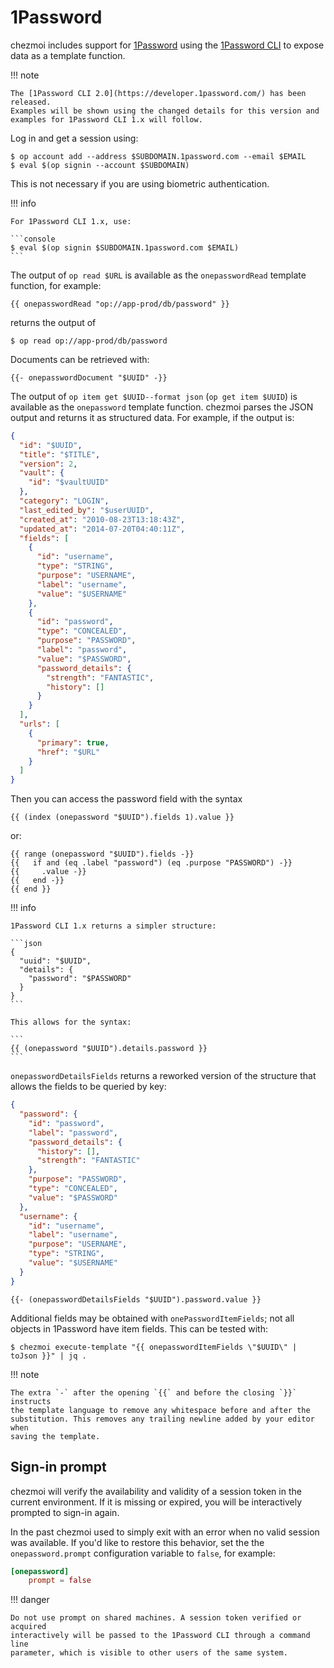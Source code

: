 # 1Password

chezmoi includes support for [1Password](https://1password.com/) using the
[1Password CLI](https://support.1password.com/command-line-getting-started/) to
expose data as a template function.

!!! note

    The [1Password CLI 2.0](https://developer.1password.com/) has been released.
    Examples will be shown using the changed details for this version and
    examples for 1Password CLI 1.x will follow.

Log in and get a session using:

```console
$ op account add --address $SUBDOMAIN.1password.com --email $EMAIL
$ eval $(op signin --account $SUBDOMAIN)
```

This is not necessary if you are using biometric authentication.

!!! info

    For 1Password CLI 1.x, use:

    ```console
    $ eval $(op signin $SUBDOMAIN.1password.com $EMAIL)
    ```

The output of `op read $URL` is available as the `onepasswordRead` template
function, for example:

```
{{ onepasswordRead "op://app-prod/db/password" }}
```

returns the output of

```console
$ op read op://app-prod/db/password
```

Documents can be retrieved with:

```
{{- onepasswordDocument "$UUID" -}}
```

The output of `op item get $UUID--format json` (`op get item $UUID`) is
available as the `onepassword` template function. chezmoi parses the JSON output
and returns it as structured data. For example, if the output is:

```json
{
  "id": "$UUID",
  "title": "$TITLE",
  "version": 2,
  "vault": {
    "id": "$vaultUUID"
  },
  "category": "LOGIN",
  "last_edited_by": "$userUUID",
  "created_at": "2010-08-23T13:18:43Z",
  "updated_at": "2014-07-20T04:40:11Z",
  "fields": [
    {
      "id": "username",
      "type": "STRING",
      "purpose": "USERNAME",
      "label": "username",
      "value": "$USERNAME"
    },
    {
      "id": "password",
      "type": "CONCEALED",
      "purpose": "PASSWORD",
      "label": "password",
      "value": "$PASSWORD",
      "password_details": {
        "strength": "FANTASTIC",
        "history": []
      }
    }
  ],
  "urls": [
    {
      "primary": true,
      "href": "$URL"
    }
  ]
}
```

Then you can access the password field with the syntax

```
{{ (index (onepassword "$UUID").fields 1).value }}
```

or:

```
{{ range (onepassword "$UUID").fields -}}
{{   if and (eq .label "password") (eq .purpose "PASSWORD") -}}
{{     .value -}}
{{   end -}}
{{ end }}
```

!!! info

    1Password CLI 1.x returns a simpler structure:

    ```json
    {
      "uuid": "$UUID",
      "details": {
        "password": "$PASSWORD"
      }
    }
    ```

    This allows for the syntax:

    ```
    {{ (onepassword "$UUID").details.password }}
    ```

`onepasswordDetailsFields` returns a reworked version of the structure that
allows the fields to be queried by key:

```json
{
  "password": {
    "id": "password",
    "label": "password",
    "password_details": {
      "history": [],
      "strength": "FANTASTIC"
    },
    "purpose": "PASSWORD",
    "type": "CONCEALED",
    "value": "$PASSWORD"
  },
  "username": {
    "id": "username",
    "label": "username",
    "purpose": "USERNAME",
    "type": "STRING",
    "value": "$USERNAME"
  }
}
```

```
{{- (onepasswordDetailsFields "$UUID").password.value }}
```

Additional fields may be obtained with `onePasswordItemFields`; not all objects
in 1Password have item fields. This can be tested with:

```console
$ chezmoi execute-template "{{ onepasswordItemFields \"$UUID\" | toJson }}" | jq .
```

!!! note

    The extra `-` after the opening `{{` and before the closing `}}` instructs
    the template language to remove any whitespace before and after the
    substitution. This removes any trailing newline added by your editor when
    saving the template.

## Sign-in prompt

chezmoi will verify the availability and validity of a session token in the
current environment. If it is missing or expired, you will be interactively
prompted to sign-in again.

In the past chezmoi used to simply exit with an error when no valid session was
available. If you'd like to restore this behavior, set the the
`onepassword.prompt` configuration variable to `false`, for example:

```toml title="~/.config/chezmoi/chezmoi.toml"
[onepassword]
    prompt = false
```

!!! danger

    Do not use prompt on shared machines. A session token verified or acquired
    interactively will be passed to the 1Password CLI through a command line
    parameter, which is visible to other users of the same system.
